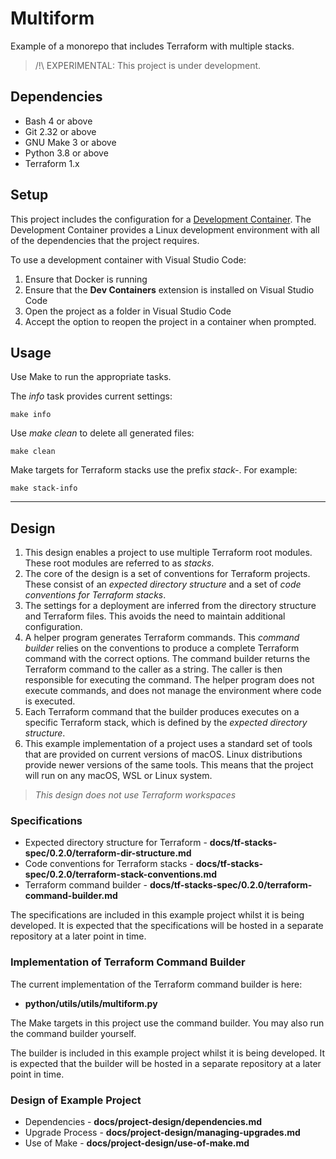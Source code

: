 # Multiform

Example of a monorepo that includes Terraform with multiple stacks.

> /!\ EXPERIMENTAL: This project is under development.

## Dependencies

- Bash 4 or above
- Git 2.32 or above
- GNU Make 3 or above
- Python 3.8 or above
- Terraform 1.x

## Setup

This project includes the configuration for a [Development Container](https://containers.dev/). The Development Container provides a Linux development environment with all of the dependencies that the project requires.

To use a development container with Visual Studio Code:

1. Ensure that Docker is running
2. Ensure that the **Dev Containers** extension is installed on Visual Studio Code
3. Open the project as a folder in Visual Studio Code
4. Accept the option to reopen the project in a container when prompted.

## Usage

Use Make to run the appropriate tasks.

The *info* task provides current settings:

    make info

Use *make clean* to delete all generated files:

    make clean

Make targets for Terraform stacks use the prefix *stack-*. For example:

    make stack-info

---

## Design 

1. This design enables a project to use multiple Terraform root modules. These root modules are referred to as *stacks*.
2. The core of the design is a set of conventions for Terraform projects. These consist of an *expected directory structure* and a set of *code conventions for Terraform stacks*.
3. The settings for a deployment are inferred from the directory structure and Terraform files. This avoids the need to maintain additional configuration.
4. A helper program generates Terraform commands. This *command builder* relies on the conventions to produce a complete Terraform command with the correct options. The command builder returns the Terraform command to the caller as a string. The caller is then responsible for executing the command. The helper program does not execute commands, and does not manage the environment where code is executed.
5. Each Terraform command that the builder produces executes on a specific Terraform stack, which is defined by the *expected directory structure*.
6. This example implementation of a project uses a standard set of tools that are provided on current versions of macOS. Linux distributions provide newer versions of the same tools. This means that the project will run on any macOS, WSL or Linux system.

> *This design does not use Terraform workspaces*

### Specifications

- Expected directory structure for Terraform - **docs/tf-stacks-spec/0.2.0/terraform-dir-structure.md**
- Code conventions for Terraform stacks - **docs/tf-stacks-spec/0.2.0/terraform-stack-conventions.md**
- Terraform command builder - **docs/tf-stacks-spec/0.2.0/terraform-command-builder.md**

The specifications are included in this example project whilst it is being developed. It is expected that the specifications will be hosted in a separate repository at a later point in time.

### Implementation of Terraform Command Builder

The current implementation of the Terraform command builder is here:

- **python/utils/utils/multiform.py**

The Make targets in this project use the command builder. You may also run the command builder yourself.

The builder is included in this example project whilst it is being developed. It is expected that the builder will be hosted in a separate repository at a later point in time.

### Design of Example Project

- Dependencies - **docs/project-design/dependencies.md**
- Upgrade Process - **docs/project-design/managing-upgrades.md**
- Use of Make - **docs/project-design/use-of-make.md**
